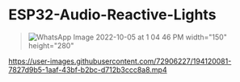 # ESP32-Audio-Reactive-Lights
> ![WhatsApp Image 2022-10-05 at 1 04 46 PM](https://user-images.githubusercontent.com/72906227/194119896-e52cc352-1dc5-4f84-be5e-6be341ebb57f.jpeg) width="150" height="280"

https://user-images.githubusercontent.com/72906227/194120081-7827d9b5-1aaf-43bf-b2bc-d712b3ccc8a8.mp4


